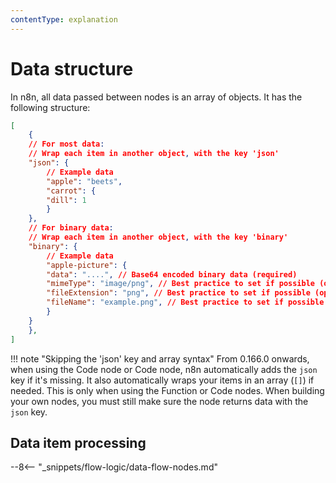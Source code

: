 ```yaml
---
contentType: explanation
---
```


# Data structure

In n8n, all data passed between nodes is an array of objects. It has the following structure:

```json
[
	{
	// For most data:
	// Wrap each item in another object, with the key 'json'
	"json": {
		// Example data
		"apple": "beets",
		"carrot": {
		"dill": 1
		}
	},
	// For binary data:
	// Wrap each item in another object, with the key 'binary'
	"binary": {
		// Example data
		"apple-picture": {
		"data": "....", // Base64 encoded binary data (required)
		"mimeType": "image/png", // Best practice to set if possible (optional)
		"fileExtension": "png", // Best practice to set if possible (optional)
		"fileName": "example.png", // Best practice to set if possible (optional)
		}
	}
	},
]
```

!!! note "Skipping the 'json' key and array syntax"
    From 0.166.0 onwards, when using the Code node or Code node, n8n automatically adds the `json` key if it's missing. It also automatically wraps your items in an array (`[]`) if needed. This is only when using the Function or Code nodes. When building your own nodes, you must still make sure the node returns data with the `json` key.

## Data item processing

--8<-- "_snippets/flow-logic/data-flow-nodes.md"


